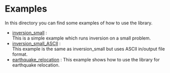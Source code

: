 # Examples
In this directory you can find some examples of how to use the library.

- [inversion_small](./inversion_small/README.md) :  
This is a simple example which runs inversion on a small problem.
- [inversion_small_ASCII](./inversion_small_ASCII/README.md) :  
This example is the same as inversion_small but uses ASCII in/output file format.
- [earthquake_relocation](./earthquake_relocation/README.md) :
This example shows how to use the library for earthquake relocation.
